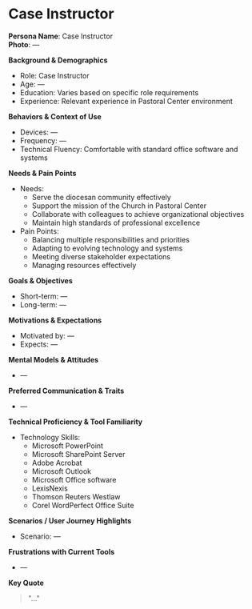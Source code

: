 # Case Instructor

**Persona Name**: Case Instructor  
**Photo**: —

**Background & Demographics**  
- Role: Case Instructor  
- Age: —  
- Education: Varies based on specific role requirements  
- Experience: Relevant experience in Pastoral Center environment  

**Behaviors & Context of Use**  
- Devices: —  
- Frequency: —  
- Technical Fluency: Comfortable with standard office software and systems  

**Needs & Pain Points**  
- Needs:  
  - Serve the diocesan community effectively  
  - Support the mission of the Church in Pastoral Center  
  - Collaborate with colleagues to achieve organizational objectives  
  - Maintain high standards of professional excellence  
- Pain Points:  
  - Balancing multiple responsibilities and priorities  
  - Adapting to evolving technology and systems  
  - Meeting diverse stakeholder expectations  
  - Managing resources effectively  

**Goals & Objectives**  
- Short-term: —  
- Long-term: —  

**Motivations & Expectations**  
- Motivated by: —  
- Expects: —  

**Mental Models & Attitudes**  
- —  

**Preferred Communication & Traits**  
- —  

**Technical Proficiency & Tool Familiarity**  
- Technology Skills:
  - Microsoft PowerPoint
  - Microsoft SharePoint Server
  - Adobe Acrobat
  - Microsoft Outlook
  - Microsoft Office software
  - LexisNexis
  - Thomson Reuters Westlaw
  - Corel WordPerfect Office Suite  

**Scenarios / User Journey Highlights**  
- Scenario: —  

**Frustrations with Current Tools**  
- —  

**Key Quote**  
> "…"  